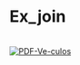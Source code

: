 # Ex_join
  <div style="display: inline_block"><br>
     <a href="#"><img src="https://a.imagem.app/bIkFm0.png" alt="PDF-Ve-culos" border="0" /></a>
  </div>
